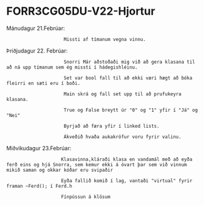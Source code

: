 # FORR3CG05DU-V22-Hjortur

Mánudagur 21.Febrúar: 

                         Missti af tímanum vegna vinnu.

Þriðjudagur 22. Febrúar: 

                         Snorri Már aðstoðaði mig við að gera klasana til að ná upp tímanum sem ég missti í hádegishléinu. 

                         Set var bool fall til að ekki væri hægt að bóka fleirri en sæti eru í boði.
                         
                         Main skrá og fall set upp til að prufukeyra klasana.
                         
                         True og False breytt úr "0" og "1" yfir í "Já" og "Nei"
                         
                         Byrjað að færa yfir í linked lists.
                         
                         Ákveðið hvaða aukakröfur voru fyrir valinu.
                         
Miðvikudagur 23.Febrúar: 
                         
                        Klasavinna,kláraði klasa en vandamál með að eyða ferð eins og hjá Snorra, sem kemur ekki á óvart þar sem við vinnum mikið saman og okkar kóðar eru svipaðir
                        
                        Eyða fallið komið í lag, vantaði "virtual" fyrir framan ~Ferd(); í Ferd.h
                        
                        Fínpússun á klösum
                        
